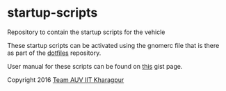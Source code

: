# startup-scripts

Repository to contain the startup scripts for the vehicle

These startup scripts can be activated using the gnomerc file
that is there as part of the [dotfiles](https://github.com/auviitkgp/dotfiles)
repository.

User manual for these scripts can be found on [this](https://gist.github.com/pranaypratyush/8262893083d323535fe4) gist page.

Copyright 2016 [Team AUV IIT Kharagpur](http://auviitkgp.github.io)
